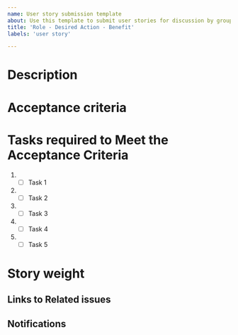 ```yaml
---
name: User story submission template
about: Use this template to submit user stories for discussion by group members and collaborators.
title: 'Role - Desired Action - Benefit'
labels: 'user story'

---
```


# Description
<!--As a (Role), I want to (Desired Action), so I can (Benefit)-->

# Acceptance criteria

<!-- This is something that can be verified to show that this user story is satisfied. Never begin working on a story unless it contains acceptance criteria-->

# Tasks required to Meet the Acceptance Criteria 
<!-- Create a check list of tasks. This will allow you to track your progress through the story-->
1. - [ ] Task 1
2. - [ ] Task 2
3. - [ ] Task 3
4. - [ ] Task 4
5. - [ ] Task 5

# Story weight
<!-- every story should have a weight. Just uncomment the estimated weight listed below -->
<!-- ## 1 = < 4 hours  -->
<!-- ## 2 = < 18 hours -->
<!-- ## 3 = < 30 hours -->
<!-- ## 5 = < 42 hours -->
<!-- ## 8 = < 60 hours -->

## Links to Related issues
<!-- issues in this Repo   #XXX -->
<!-- issues in a different Repo  ArmyEITaaS/REPONAME#XXX -->

## Notifications
<!-- @people to let them know this issue has been created -->
